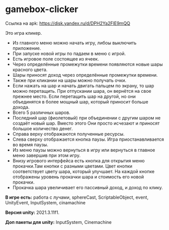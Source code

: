 # gamebox-clicker
 
 Ссылка на apk: https://disk.yandex.ru/d/DPH2Ya2FlE9mQQ
 
Это игра кликер.
- Из главного меню можно начать игру, либоы выключить приложение.
- При запуске новой игры по падаем в меню с игрой. 
- Есть игровое поле состоящее из ячеек. 
- Через определённые промежутки времени появляются новые шары красного цвета. 
- Шары приносят доход через определённые промежутки времени. 
- Также при кликании на шары можно получать очки.
- Если нажать на шар и начать двигать пальцем по экрану, то шар можно перетащить. При отпускании шара, он вернётся на свое прежнее место.
Если перетащить шар на другой, но они объединятся в более мощный шар, который приносит больше дохода. 
- Всего 5 различных шаров.
- Последний шар (фиолетовый) при объединении с другим шаром не создаёт новый шар. Вместо этого Они просто исчезают и приносят большое количество денег.
- Справа верху отображаются полученные ресурсы.
- Слева сверху отображается кнопка паузы. Игра приостанавливается во время паузы.
- Из меню паузы можно вернуться в игру или вернуться в главное меню завершив при этом игру.
- Внизу игрового интерфейса есть кнопка для открытия меню прокачки.Там кнопки с разными цветами. Цвет кнопки соответствует цвету шара, который улучшает.
На каждой кнопке отображены уровень прокачки шара и стоимость его новой прокачки.
- Прокачка шара увеличивает его пассивный доход, и доход по клику.


**В игре есть:** работа с лучами, sphereCast, ScriptableObject, event, UnityEvent, InputSystem, cinamachine

**Версия unity:** 2021.3.11f1.

**Доп пакеты для unity:** InputSystem, Cinemachine
